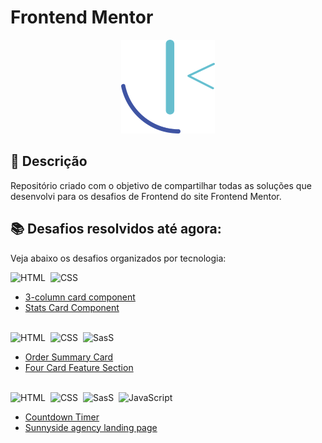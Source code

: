 # Frontend Mentor

<p align="center">
  <img src="frontend-mentor-logo.png" width="150" height="150"/>
</p>

## 🚀 Descrição
Repositório criado com o objetivo de compartilhar todas as soluções que desenvolvi para os desafios de Frontend do site Frontend Mentor.

## 📚 Desafios resolvidos até agora:
Veja abaixo os desafios organizados por tecnologia:
<br/>

![HTML](https://img.shields.io/badge/-HTML-05122A?style=flat&logo=html5)&nbsp;
![CSS](https://img.shields.io/badge/-CSS-05122A?style=flat&logo=css3)&nbsp;
<br/>
  - [3-column card component](https://github.com/kevenalves/Frontend-Mentor-Challenges/tree/main/3column-card-component)
  - [Stats Card Component](https://github.com/kevenalves/Frontend-Mentor-Challenges/tree/main/stats-card-component)
<br/><br/>

<!--- Sessão SasS -->
![HTML](https://img.shields.io/badge/-HTML-05122A?style=flat&logo=html5)&nbsp;
![CSS](https://img.shields.io/badge/-CSS-05122A?style=flat&logo=css3)&nbsp;
![SasS](https://img.shields.io/badge/-SasS-05122A?style=flat&logo=SasS)&nbsp;
<br/>
  - [Order Summary Card](https://github.com/kevenalves/Frontend-Mentor-Challenges/tree/main/order-summary-component)
  - [Four Card Feature Section](https://github.com/kevenalves/Frontend-Mentor-Challenges/tree/main/four-card-feature-section)
<br/><br/> 

<!--- Sessão SasS -->
![HTML](https://img.shields.io/badge/-HTML-05122A?style=flat&logo=html5)&nbsp;
![CSS](https://img.shields.io/badge/-CSS-05122A?style=flat&logo=css3)&nbsp;
![SasS](https://img.shields.io/badge/-SasS-05122A?style=flat&logo=SasS)&nbsp;
![JavaScript](https://img.shields.io/badge/-JavaScript-05122A?style=flat&logo=javascript)&nbsp;
 <br/>
  - [Countdown Timer](https://github.com/kevenalves/Frontend-Mentor-Challenges/tree/main/countdown-Timer)
  - [Sunnyside agency landing page](https://github.com/kevenalves/Frontend-Mentor-Challenges/tree/main/sunnyside-agency-landing-page)
<br/><br/>
